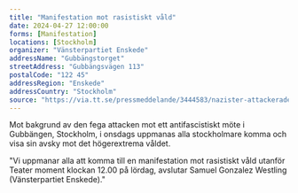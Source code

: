 ```yaml
---
title: "Manifestation mot rasistiskt våld"
date: 2024-04-27 12:00:00
forms: [Manifestation]
locations: [Stockholm]
organizer: "Vänsterpartiet Enskede"
addressName: "Gubbängstorget"
streetAddress: "Gubbängsvägen 113"
postalCode: "122 45"
addressRegion: "Enskede"
addressCountry: "Stockholm"
source: "https://via.tt.se/pressmeddelande/3444583/nazister-attackerade-antirasistiskt-mote-i-gubbangen?publisherId=1863378"
---
```

Mot bakgrund av den fega attacken mot ett antifascistiskt möte i Gubbängen, Stockholm, i onsdags uppmanas alla stockholmare komma och visa sin avsky mot det högerextrema våldet.

"Vi uppmanar alla att komma till en manifestation mot rasistiskt våld utanför Teater moment klockan 12.00 på lördag, avslutar Samuel Gonzalez Westling (Vänsterpartiet Enskede)."

